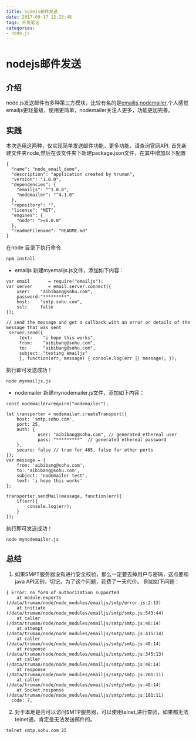 ```yaml
---
title: nodejs邮件发送
date: 2017-09-17 12:25:48
tags: 开发笔记
categories:
- node.js
---
```

# nodejs邮件发送

## 介绍
node.js发送邮件有多种第三方模块，比较有名的是[emailjs](https://github.com/eleith/emailjs),[nodemailer](https://github.com/nodemailer/nodemailer),个人感觉emailjs更轻量级，使用更简单，nodemailer关注人更多，功能更加完善。
## 实践
本次选用这两种，仅实现简单发送邮件功能，更多功能，请查询官网API.
首先新建文件夹node,然后在该文件夹下新建package.json文件，在其中增加以下配置
```
{
  "name": "node_email_demo",
  "description": "application created by truman",
  "version": "1.0.0",
  "dependencies": {
    "emailjs": "^1.0.8",
    "nodemailer": "^4.1.0"
  },
  "repository": "",
  "license": "MIT",
  "engines": {
    "node": ">=6.0.0"
  },
  "readmeFilename": "README.md"
}
```

在node 目录下执行命令

```
npm install
```
- emailjs
新建myemailjs.js文件，添加如下内容：
```
var email       = require("emailjs");
var server      = email.server.connect({
    user:    "aibibang@sohu.com",
    password:"*********",
    host:    "smtp.sohu.com",
    ssl:     false
});

// send the message and get a callback with an error or details of the message that was sent
 server.send({
     text:    "i hope this works",
     from:    "aibibang@sohu.com",
     to:      "aibibang@sohu.com",
     subject: "testing emailjs"
     }, function(err, message) { console.log(err || message); });
```

执行即可发送成功！
```
node myemailjs.js
```
- nodemailer
新建mynodemailer.js文件，添加如下内容：

```
const nodemailer=require("nodemailer");

let transporter = nodemailer.createTransport({
    host: 'smtp.sohu.com',
    port: 25,
    auth: {
            user: "aibibang@sohu.com", // generated ethereal user
            pass: "*********"  // generated ethereal password
    },
    secure: false // true for 465, false for other ports
});
var message = {
    from: 'aibibang@sohu.com',
    to: 'aibibang@sohu.com',
    subject: 'nodemailer test',
    text: 'i hope this works'
};

transporter.sendMail(message, function(err){
    if(err){
        console.log(err);
    }
});
```

执行即可发送成功！
```
node mynodemailer.js
```
## 总结
1. 如果SMPT服务器没有进行安全校验，那么一定要去掉用户与密码，这点要和java API区别，切记，为了这个问题，花费了一天代价。
例如如下问题：
```
{ Error: no form of authorization supported
    at module.exports (/data/truman/node/node_modules/emailjs/smtp/error.js:2:13)
    at initiate (/data/truman/node/node_modules/emailjs/smtp/smtp.js:543:44)
    at caller (/data/truman/node/node_modules/emailjs/smtp/smtp.js:48:14)
    at attempt (/data/truman/node/node_modules/emailjs/smtp/smtp.js:415:14)
    at caller (/data/truman/node/node_modules/emailjs/smtp/smtp.js:48:14)
    at response (/data/truman/node/node_modules/emailjs/smtp/smtp.js:345:13)
    at caller (/data/truman/node/node_modules/emailjs/smtp/smtp.js:48:14)
    at response (/data/truman/node/node_modules/emailjs/smtp/smtp.js:201:11)
    at caller (/data/truman/node/node_modules/emailjs/smtp/smtp.js:48:14)
    at Socket.response (/data/truman/node/node_modules/emailjs/smtp/smtp.js:181:11)
  code: 7,
```
2. 对于本地是否可以访问SMTP服务器，可以使用telnet,进行查验，如果都无法telnet通，肯定是无法发送邮件的。
```
telnet smtp.sohu.com 25
```